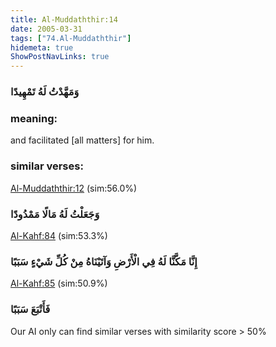 ```yaml
---
title: Al-Muddaththir:14
date: 2005-03-31
tags: ["74.Al-Muddaththir"]
hidemeta: true 
ShowPostNavLinks: true 
---
```

### وَمَهَّدْتُ لَهُ تَمْهِيدًا
### meaning: 
and facilitated [all matters] for him.
### similar verses: 

[Al-Muddaththir:12](/74/12) (sim:56.0%)

### وَجَعَلْتُ لَهُ مَالًا مَمْدُودًا

[Al-Kahf:84](/18/84) (sim:53.3%)

### إِنَّا مَكَّنَّا لَهُ فِي الْأَرْضِ وَآتَيْنَاهُ مِنْ كُلِّ شَيْءٍ سَبَبًا

[Al-Kahf:85](/18/85) (sim:50.9%)

### فَأَتْبَعَ سَبَبًا

Our AI only can find similar verses with similarity score > 50% 

